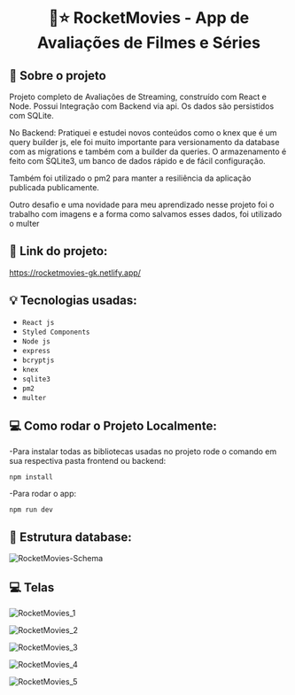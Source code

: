 <h1 align="center">
  🍿⭐️ RocketMovies - App de Avaliações de Filmes e Séries
</h1>

## 🚀 Sobre o projeto

Projeto completo de Avaliações de Streaming, construído com React e Node.
Possui Integração com Backend via api.
Os dados são persistidos com SQLite.

No Backend:
Pratiquei e estudei novos conteúdos como o knex que é um query builder js, ele foi muito importante para versionamento da database com as migrations e também com a builder da queries. O armazenamento é feito com SQLite3, um banco de dados rápido e de fácil configuração.

Também foi utilizado o pm2 para manter a resiliência da aplicação publicada publicamente.

Outro desafio e uma novidade para meu aprendizado nesse projeto foi o trabalho com imagens e a forma como salvamos esses dados, foi utilizado o multer

## 🔗 Link do projeto:

https://rocketmovies-gk.netlify.app/

## 💡 Tecnologias usadas:

- `React js`
- `Styled Components`
- `Node js`
- `express`
- `bcryptjs`
- `knex`
- `sqlite3`
- `pm2`
- `multer`

## 💻 Como rodar o Projeto Localmente:

-Para instalar todas as bibliotecas usadas no projeto rode o comando em sua respectiva pasta frontend ou backend:

```
npm install
```

-Para rodar o app:

```
npm run dev
```

## 💽 Estrutura database:

![RocketMovies-Schema](https://github.com/Gkanawati/rocketmovies/assets/87530595/445714ea-8ef6-4d57-b3f7-ca0b30a0246a)

## :computer: Telas

![RocketMovies_1](https://github.com/Gkanawati/rocketmovies/assets/87530595/879771b8-046f-4015-a7da-54ae08f1b196)

![RocketMovies_2](https://github.com/Gkanawati/rocketmovies/assets/87530595/482ff12f-180e-4c70-ba8e-d8b86e7edb35)

![RocketMovies_3](https://github.com/Gkanawati/rocketmovies/assets/87530595/b05bb471-dd27-4c81-b233-250c66dbb418)

![RocketMovies_4](https://github.com/Gkanawati/rocketmovies/assets/87530595/11732f5e-0ba1-4e06-bf17-b3e26ebbb73d)

![RocketMovies_5](https://github.com/Gkanawati/rocketmovies/assets/87530595/2a4c6ed7-82c6-490b-866d-8b18b551b55f)
